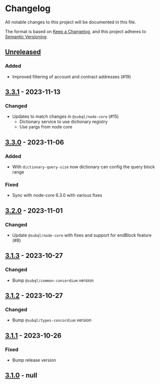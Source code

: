 # Changelog
All notable changes to this project will be documented in this file.

The format is based on [Keep a Changelog](https://keepachangelog.com/en/1.0.0/),
and this project adheres to [Semantic Versioning](https://semver.org/spec/v2.0.0.html).

## [Unreleased]
### Added
- Improved filtering of account and contract addresses (#19)

## [3.3.1] - 2023-11-13
### Changed
- Updates to match changes in `@subql/node-core` (#15)
  - Dictionary service to use dictionary registry
  - Use yargs from node core

## [3.3.0] - 2023-11-06
### Added
- With `dictionary-query-size` now dictionary can config the query block range

### Fixed
- Sync with node-core 6.3.0 with various fixes

## [3.2.0] - 2023-11-01
### Changed
- Update `@subql/node-core` with fixes and support for endBlock feature (#8)

## [3.1.3] - 2023-10-27
### Changed
- Bump `@subql/common-concordium` version

## [3.1.2] - 2023-10-27
### Changed
- Bump `@subql/types-concordium` version

## [3.1.1] - 2023-10-26
### Fixed
- Bump release version

## [3.1.0] - null
[Unreleased]: https://github.com/subquery/subql-concordium/compare/node-concordium/3.3.1...HEAD
[3.3.1]: https://github.com/subquery/subql-concordium/compare/node-concordium/3.3.0...node-concordium/3.3.1
[3.3.0]: https://github.com/subquery/subql-concordium/compare/node-concordium/3.2.0...node-concordium/3.3.0
[3.2.0]: https://github.com/subquery/subql-concordium/compare/node-concordium/3.1.3...node-concordium/3.2.0
[3.1.3]: https://github.com/subquery/subql-concordium/compare/node-concordium/3.1.2...node-concordium/3.1.3
[3.1.2]: https://github.com/subquery/subql-concordium/compare/node-concordium/3.1.1...node-concordium/3.1.2
[3.1.1]: https://github.com/subquery/subql-concordium/compare/node-concordium/3.1.0...node-concordium/3.1.1
[3.1.0]: https://github.com/subquery/subql-stellar/tag/v3.1.0
